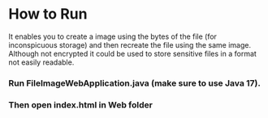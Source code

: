 # How to Run

It enables you to create a image using the bytes of the file (for inconspicuous storage) and then recreate the file using the same image. Although not encrypted it could be used to store sensitive files in a format not easily readable.

  ### Run FileImageWebApplication.java (make sure to use Java 17).
  ### Then open index.html in Web folder
